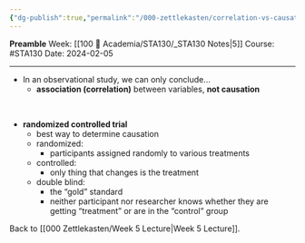 ```yaml
---
{"dg-publish":true,"permalink":"/000-zettlekasten/correlation-vs-causation/","created":"2024-02-05T23:11:06.831-05:00","updated":"2024-02-05T23:14:29.226-05:00"}
---
```


**Preamble**
Week: [[100 📒 Academia/STA130/_STA130 Notes\|5]]
Course: #STA130
Date: 2024-02-05

---
- In an observational study, we can only conclude…
	- **association (correlation)** between variables, **not causation**
<br>

- **randomized controlled trial**
	- best way to determine causation
	- randomized:
		- participants assigned randomly to various treatments
	- controlled:
		- only thing that changes is the treatment
	- double blind:
		- the “gold” standard
		- neither participant nor researcher knows whether they are getting “treatment” or are in the “control” group

Back to [[000 Zettlekasten/Week 5 Lecture\|Week 5 Lecture]].